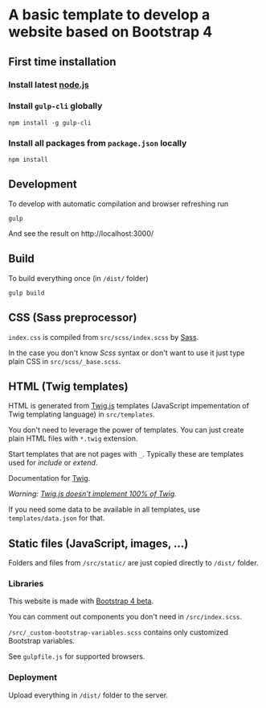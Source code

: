 # A basic template to develop a website based on Bootstrap 4

## First time installation

### Install latest [node.js](https://nodejs.org/)

### Install `gulp-cli` globally 

```shell
npm install -g gulp-cli
```

### Install all packages from `package.json` locally

```shell
npm install
```

## Development

To develop with automatic compilation and browser refreshing run

```shell
gulp
```

And see the result on http://localhost:3000/


## Build

To build everything once (in `/dist/` folder) 

```shell
gulp build
```

## CSS (Sass preprocessor)

`index.css` is compiled from `src/scss/index.scss` by [Sass](http://sass-lang.com/).

In the case you don't know _Scss_ syntax or don't want to use it just type plain CSS in `src/scss/_base.scss`.


## HTML (Twig templates)

HTML is generated from [Twig.js](https://github.com/twigjs/twig.js/) templates (JavaScript impementation of Twig templating language) in `src/templates`.

You don't need to leverage the power of templates. You can just create plain HTML files with `*.twig` extension.  

Start templates that are not pages with `_`. Typically these are templates used for _include_ or _extend_.

Documentation for [Twig](https://twig.symfony.com/doc/2.x/templates.html).

_Warning: [Twig.js doesn't implement 100% of Twig](https://github.com/twigjs/twig.js/wiki/Implementation-Notes)._

If you need some data to be available in all templates, use `templates/data.json` for that.


## Static files (JavaScript, images, …)

Folders and files from `/src/static/` are just copied directly to `/dist/` folder.


### Libraries

This website is made with [Bootstrap 4 beta](https://getbootstrap.com/).
 
You can comment out components you don't need in `/src/index.scss`.

`/src/_custom-bootstrap-variables.scss` contains only customized Bootstrap variables.

See `gulpfile.js` for supported browsers.


### Deployment

Upload everything in `/dist/` folder to the server.

